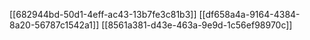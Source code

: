 [[682944bd-50d1-4eff-ac43-13b7fe3c81b3]]
[[df658a4a-9164-4384-8a20-56787c1542a1]]
[[8561a381-d43e-463a-9e9d-1c56ef98970c]]
